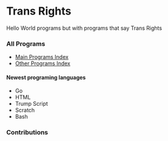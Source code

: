 # Trans Rights
Hello World programs but with programs that say Trans Rights
### All Programs
- [Main Programs Index](programs/programs.md)
- [Other Programs Index](programs/Other%20Programs/Other%20Programs.md)
#### Newest programing languages
- Go
- HTML
- Trump Script
- Scratch
- Bash
### Contributions
